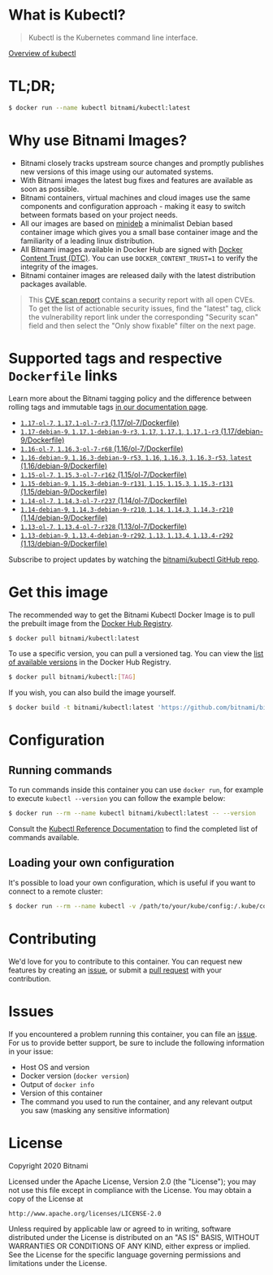 
# What is Kubectl?

> Kubectl is the Kubernetes command line interface.

[Overview of kubectl](https://kubernetes.io/docs/reference/kubectl/overview/)

# TL;DR;

```bash
$ docker run --name kubectl bitnami/kubectl:latest
```

# Why use Bitnami Images?

* Bitnami closely tracks upstream source changes and promptly publishes new versions of this image using our automated systems.
* With Bitnami images the latest bug fixes and features are available as soon as possible.
* Bitnami containers, virtual machines and cloud images use the same components and configuration approach - making it easy to switch between formats based on your project needs.
* All our images are based on [minideb](https://github.com/bitnami/minideb) a minimalist Debian based container image which gives you a small base container image and the familiarity of a leading linux distribution.
* All Bitnami images available in Docker Hub are signed with [Docker Content Trust (DTC)](https://docs.docker.com/engine/security/trust/content_trust/). You can use `DOCKER_CONTENT_TRUST=1` to verify the integrity of the images.
* Bitnami container images are released daily with the latest distribution packages available.


> This [CVE scan report](https://quay.io/repository/bitnami/kubectl?tab=tags) contains a security report with all open CVEs. To get the list of actionable security issues, find the "latest" tag, click the vulnerability report link under the corresponding "Security scan" field and then select the "Only show fixable" filter on the next page.

# Supported tags and respective `Dockerfile` links

Learn more about the Bitnami tagging policy and the difference between rolling tags and immutable tags [in our documentation page](https://docs.bitnami.com/containers/how-to/understand-rolling-tags-containers/).


* [`1.17-ol-7`, `1.17.1-ol-7-r3` (1.17/ol-7/Dockerfile)](https://github.com/bitnami/bitnami-docker-kubectl/blob/1.17.1-ol-7-r3/1.17/ol-7/Dockerfile)
* [`1.17-debian-9`, `1.17.1-debian-9-r3`, `1.17`, `1.17.1`, `1.17.1-r3` (1.17/debian-9/Dockerfile)](https://github.com/bitnami/bitnami-docker-kubectl/blob/1.17.1-debian-9-r3/1.17/debian-9/Dockerfile)
* [`1.16-ol-7`, `1.16.3-ol-7-r68` (1.16/ol-7/Dockerfile)](https://github.com/bitnami/bitnami-docker-kubectl/blob/1.16.3-ol-7-r68/1.16/ol-7/Dockerfile)
* [`1.16-debian-9`, `1.16.3-debian-9-r53`, `1.16`, `1.16.3`, `1.16.3-r53`, `latest` (1.16/debian-9/Dockerfile)](https://github.com/bitnami/bitnami-docker-kubectl/blob/1.16.3-debian-9-r53/1.16/debian-9/Dockerfile)
* [`1.15-ol-7`, `1.15.3-ol-7-r162` (1.15/ol-7/Dockerfile)](https://github.com/bitnami/bitnami-docker-kubectl/blob/1.15.3-ol-7-r162/1.15/ol-7/Dockerfile)
* [`1.15-debian-9`, `1.15.3-debian-9-r131`, `1.15`, `1.15.3`, `1.15.3-r131` (1.15/debian-9/Dockerfile)](https://github.com/bitnami/bitnami-docker-kubectl/blob/1.15.3-debian-9-r131/1.15/debian-9/Dockerfile)
* [`1.14-ol-7`, `1.14.3-ol-7-r237` (1.14/ol-7/Dockerfile)](https://github.com/bitnami/bitnami-docker-kubectl/blob/1.14.3-ol-7-r237/1.14/ol-7/Dockerfile)
* [`1.14-debian-9`, `1.14.3-debian-9-r210`, `1.14`, `1.14.3`, `1.14.3-r210` (1.14/debian-9/Dockerfile)](https://github.com/bitnami/bitnami-docker-kubectl/blob/1.14.3-debian-9-r210/1.14/debian-9/Dockerfile)
* [`1.13-ol-7`, `1.13.4-ol-7-r328` (1.13/ol-7/Dockerfile)](https://github.com/bitnami/bitnami-docker-kubectl/blob/1.13.4-ol-7-r328/1.13/ol-7/Dockerfile)
* [`1.13-debian-9`, `1.13.4-debian-9-r292`, `1.13`, `1.13.4`, `1.13.4-r292` (1.13/debian-9/Dockerfile)](https://github.com/bitnami/bitnami-docker-kubectl/blob/1.13.4-debian-9-r292/1.13/debian-9/Dockerfile)

Subscribe to project updates by watching the [bitnami/kubectl GitHub repo](https://github.com/bitnami/bitnami-docker-kubectl).

# Get this image

The recommended way to get the Bitnami Kubectl Docker Image is to pull the prebuilt image from the [Docker Hub Registry](https://hub.docker.com/r/bitnami/kubectl).

```bash
$ docker pull bitnami/kubectl:latest
```

To use a specific version, you can pull a versioned tag. You can view the [list of available versions](https://hub.docker.com/r/bitnami/kubectl/tags/) in the Docker Hub Registry.

```bash
$ docker pull bitnami/kubectl:[TAG]
```

If you wish, you can also build the image yourself.

```bash
$ docker build -t bitnami/kubectl:latest 'https://github.com/bitnami/bitnami-docker-kubectl.git#master:1.16/debian-9'
```

# Configuration

## Running commands

To run commands inside this container you can use `docker run`, for example to execute `kubectl --version` you can follow the example below:

```bash
$ docker run --rm --name kubectl bitnami/kubectl:latest -- --version
```

Consult the [Kubectl Reference Documentation](https://kubernetes.io/docs/reference/generated/kubectl/kubectl-commands) to find the completed list of commands available.

## Loading your own configuration

It's possible to load your own configuration, which is useful if you want to connect to a remote cluster:

```bash
$ docker run --rm --name kubectl -v /path/to/your/kube/config:/.kube/config bitnami/kubectl:latest
```

# Contributing

We'd love for you to contribute to this container. You can request new features by creating an [issue](https://github.com/bitnami/bitnami-docker-kubectl/issues), or submit a [pull request](https://github.com/bitnami/bitnami-docker-kubectl/pulls) with your contribution.

# Issues

If you encountered a problem running this container, you can file an [issue](https://github.com/bitnami/bitnami-docker-kubectl/issues). For us to provide better support, be sure to include the following information in your issue:

- Host OS and version
- Docker version (`docker version`)
- Output of `docker info`
- Version of this container
- The command you used to run the container, and any relevant output you saw (masking any sensitive information)

# License

Copyright 2020 Bitnami

Licensed under the Apache License, Version 2.0 (the "License");
you may not use this file except in compliance with the License.
You may obtain a copy of the License at

    http://www.apache.org/licenses/LICENSE-2.0

Unless required by applicable law or agreed to in writing, software
distributed under the License is distributed on an "AS IS" BASIS,
WITHOUT WARRANTIES OR CONDITIONS OF ANY KIND, either express or implied.
See the License for the specific language governing permissions and
limitations under the License.
